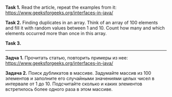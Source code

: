 **Task 1.**
Read the article, repeat the examples from it:
https://www.geeksforgeeks.org/interfaces-in-java/


**Task 2.**
Finding duplicates in an array.
Think of an array of 100 elements and fill it with random values between 1 and 10.
Count how many and which elements occurred more than once in this array.

**Task 3.**


___________________________

**Задча 1.**
Прочитать статью, повторить примеры из нее:
https://www.geeksforgeeks.org/interfaces-in-java/


**Задача 2.**
Поиск дубликатов в массиве.
Задумайте массив из 100 элементов и заполните его случайными значениями целых чисел в интервале от 1 до 10.
Подсчитайте сколько и каких элементов встретилось более одного раза в этом массиве.


















